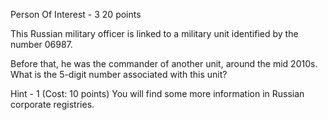 Person Of Interest - 3
20 points

This Russian military officer is linked to a military unit identified by the number 06987.

Before that, he was the commander of another unit, around the mid 2010s. What is the 5-digit number associated with this unit?

Hint - 1 (Cost: 10 points)
You will find some more information in Russian corporate registries.

